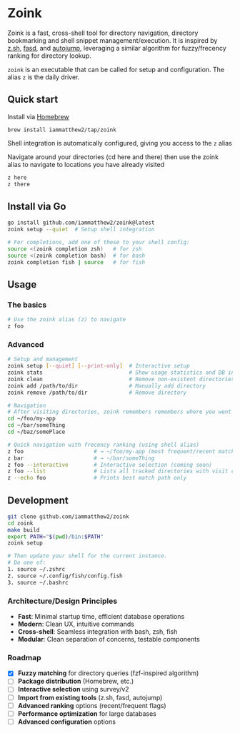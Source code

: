# Zoink

Zoink is a fast, cross-shell tool for directory navigation, directory bookmarking and shell snippet management/execution. It is inspired by [z.sh](https://github.com/rupa/z), [fasd](https://github.com/clvv/fasd), and [autojump](https://github.com/wting/autojump), leveraging a similar algorithm for fuzzy/frecency ranking for directory lookup.

`zoink` is an executable that can be called for setup and configuration. The alias `z` is the daily driver.

## Quick start

Install via [Homebrew](https://brew.sh/)

`brew install iammatthew2/tap/zoink` 

Shell integration is automatically configured, giving you access to the `z` alias

Navigate around your directories (cd here and there) then use the zoink alias to navigate to locations you have already visited

```bash
z here
z there
```

## Install via Go
```bash
go install github.com/iammatthew2/zoink@latest
zoink setup --quiet  # Setup shell integration

# For completions, add one of these to your shell config:
source <(zoink completion zsh)   # for zsh
source <(zoink completion bash)  # for bash
zoink completion fish | source   # for fish
```

## Usage

### The basics
```bash
# Use the zoink alias (z) to navigate
z foo
```

### Advanced
```bash
# Setup and management
zoink setup [--quiet] [--print-only]  # Interactive setup
zoink stats                           # Show usage statistics and DB info
zoink clean                           # Remove non-existent directories
zoink add /path/to/dir                # Manually add directory
zoink remove /path/to/dir             # Remove directory

# Navigation
# After visiting directories, zoink remembers remembers where you went
cd ~/foo/my-app
cd ~/bar/someThing
cd ~/baz/somePlace

# Quick navigation with frecency ranking (using shell alias)
z foo                      # → ~/foo/my-app (most frequent/recent match)
z bar                      # → ~/bar/someThing
z foo --interactive        # Interactive selection (coming soon)
z foo --list               # Lists all tracked directories with visit counts
z --echo foo               # Prints best match path only
```

## Development

```bash
git clone github.com/iammatthew2/zoink
cd zoink
make build
export PATH="$(pwd)/bin:$PATH"
zoink setup

# Then update your shell for the current instance.
# Do one of:
1. source ~/.zshrc
2. source ~/.config/fish/config.fish
3. source ~/.bashrc 
```

### Architecture/Design Principles
- **Fast**: Minimal startup time, efficient database operations
- **Modern**: Clean UX, intuitive commands
- **Cross-shell**: Seamless integration with bash, zsh, fish
- **Modular**: Clean separation of concerns, testable components

### Roadmap
- [x] **Fuzzy matching** for directory queries (fzf-inspired algorithm)
- [ ] **Package distribution** (Homebrew, etc.)
- [ ] **Interactive selection** using survey/v2
- [ ] **Import from existing tools** (z.sh, fasd, autojump)
- [ ] **Advanced ranking** options (recent/frequent flags)
- [ ] **Performance optimization** for large databases
- [ ] **Advanced configuration** options
